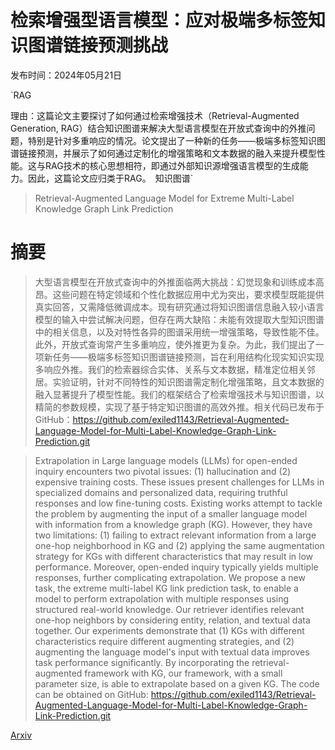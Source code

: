 # 检索增强型语言模型：应对极端多标签知识图谱链接预测挑战

发布时间：2024年05月21日

`RAG

理由：这篇论文主要探讨了如何通过检索增强技术（Retrieval-Augmented Generation, RAG）结合知识图谱来解决大型语言模型在开放式查询中的外推问题，特别是针对多重响应的情况。论文提出了一种新的任务——极端多标签知识图谱链接预测，并展示了如何通过定制化的增强策略和文本数据的融入来提升模型性能。这与RAG技术的核心思想相符，即通过外部知识源增强语言模型的生成能力。因此，这篇论文应归类于RAG。` `知识图谱`

> Retrieval-Augmented Language Model for Extreme Multi-Label Knowledge Graph Link Prediction

# 摘要

> 大型语言模型在开放式查询中的外推面临两大挑战：幻觉现象和训练成本高昂。这些问题在特定领域和个性化数据应用中尤为突出，要求模型既能提供真实回答，又需降低微调成本。现有研究通过将知识图谱信息融入较小语言模型的输入中尝试解决问题，但存在两大缺陷：未能有效提取大型知识图谱中的相关信息，以及对特性各异的图谱采用统一增强策略，导致性能不佳。此外，开放式查询常产生多重响应，使外推更为复杂。为此，我们提出了一项新任务——极端多标签知识图谱链接预测，旨在利用结构化现实知识实现多响应外推。我们的检索器综合实体、关系与文本数据，精准定位相关邻居。实验证明，针对不同特性的知识图谱需定制化增强策略，且文本数据的融入显著提升了模型性能。我们的框架结合了检索增强技术与知识图谱，以精简的参数规模，实现了基于特定知识图谱的高效外推。相关代码已发布于GitHub：https://github.com/exiled1143/Retrieval-Augmented-Language-Model-for-Multi-Label-Knowledge-Graph-Link-Prediction.git

> Extrapolation in Large language models (LLMs) for open-ended inquiry encounters two pivotal issues: (1) hallucination and (2) expensive training costs. These issues present challenges for LLMs in specialized domains and personalized data, requiring truthful responses and low fine-tuning costs. Existing works attempt to tackle the problem by augmenting the input of a smaller language model with information from a knowledge graph (KG). However, they have two limitations: (1) failing to extract relevant information from a large one-hop neighborhood in KG and (2) applying the same augmentation strategy for KGs with different characteristics that may result in low performance. Moreover, open-ended inquiry typically yields multiple responses, further complicating extrapolation. We propose a new task, the extreme multi-label KG link prediction task, to enable a model to perform extrapolation with multiple responses using structured real-world knowledge. Our retriever identifies relevant one-hop neighbors by considering entity, relation, and textual data together. Our experiments demonstrate that (1) KGs with different characteristics require different augmenting strategies, and (2) augmenting the language model's input with textual data improves task performance significantly. By incorporating the retrieval-augmented framework with KG, our framework, with a small parameter size, is able to extrapolate based on a given KG. The code can be obtained on GitHub: https://github.com/exiled1143/Retrieval-Augmented-Language-Model-for-Multi-Label-Knowledge-Graph-Link-Prediction.git

[Arxiv](https://arxiv.org/abs/2405.12656)
